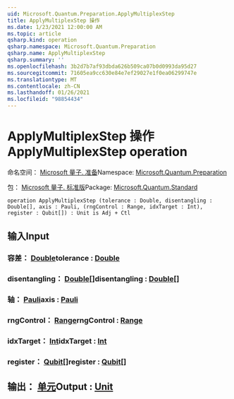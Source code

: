```yaml
---
uid: Microsoft.Quantum.Preparation.ApplyMultiplexStep
title: ApplyMultiplexStep 操作
ms.date: 1/23/2021 12:00:00 AM
ms.topic: article
qsharp.kind: operation
qsharp.namespace: Microsoft.Quantum.Preparation
qsharp.name: ApplyMultiplexStep
qsharp.summary: ''
ms.openlocfilehash: 3b2d7b7af93dbda626b509ca07b0d0993da95d27
ms.sourcegitcommit: 71605ea9cc630e84e7ef29027e1f0ea06299747e
ms.translationtype: MT
ms.contentlocale: zh-CN
ms.lasthandoff: 01/26/2021
ms.locfileid: "98854434"
---
```

# <a name="applymultiplexstep-operation"></a><span data-ttu-id="d6799-102">ApplyMultiplexStep 操作</span><span class="sxs-lookup"><span data-stu-id="d6799-102">ApplyMultiplexStep operation</span></span>

<span data-ttu-id="d6799-103">命名空间： [Microsoft 量子. 准备](xref:Microsoft.Quantum.Preparation)</span><span class="sxs-lookup"><span data-stu-id="d6799-103">Namespace: [Microsoft.Quantum.Preparation](xref:Microsoft.Quantum.Preparation)</span></span>

<span data-ttu-id="d6799-104">包： [Microsoft 量子. 标准版](https://nuget.org/packages/Microsoft.Quantum.Standard)</span><span class="sxs-lookup"><span data-stu-id="d6799-104">Package: [Microsoft.Quantum.Standard](https://nuget.org/packages/Microsoft.Quantum.Standard)</span></span>




```qsharp
operation ApplyMultiplexStep (tolerance : Double, disentangling : Double[], axis : Pauli, (rngControl : Range, idxTarget : Int), register : Qubit[]) : Unit is Adj + Ctl
```


## <a name="input"></a><span data-ttu-id="d6799-105">输入</span><span class="sxs-lookup"><span data-stu-id="d6799-105">Input</span></span>

### <a name="tolerance--double"></a><span data-ttu-id="d6799-106">容差： [Double](xref:microsoft.quantum.lang-ref.double)</span><span class="sxs-lookup"><span data-stu-id="d6799-106">tolerance : [Double](xref:microsoft.quantum.lang-ref.double)</span></span>




### <a name="disentangling--double"></a><span data-ttu-id="d6799-107">disentangling： [Double](xref:microsoft.quantum.lang-ref.double)[]</span><span class="sxs-lookup"><span data-stu-id="d6799-107">disentangling : [Double](xref:microsoft.quantum.lang-ref.double)[]</span></span>




### <a name="axis--pauli"></a><span data-ttu-id="d6799-108">轴： [Pauli](xref:microsoft.quantum.lang-ref.pauli)</span><span class="sxs-lookup"><span data-stu-id="d6799-108">axis : [Pauli](xref:microsoft.quantum.lang-ref.pauli)</span></span>




### <a name="rngcontrol--range"></a><span data-ttu-id="d6799-109">rngControl： [Range](xref:microsoft.quantum.lang-ref.range)</span><span class="sxs-lookup"><span data-stu-id="d6799-109">rngControl : [Range](xref:microsoft.quantum.lang-ref.range)</span></span>




### <a name="idxtarget--int"></a><span data-ttu-id="d6799-110">idxTarget： [Int](xref:microsoft.quantum.lang-ref.int)</span><span class="sxs-lookup"><span data-stu-id="d6799-110">idxTarget : [Int](xref:microsoft.quantum.lang-ref.int)</span></span>




### <a name="register--qubit"></a><span data-ttu-id="d6799-111">register： [Qubit](xref:microsoft.quantum.lang-ref.qubit)[]</span><span class="sxs-lookup"><span data-stu-id="d6799-111">register : [Qubit](xref:microsoft.quantum.lang-ref.qubit)[]</span></span>





## <a name="output--unit"></a><span data-ttu-id="d6799-112">输出： [单元](xref:microsoft.quantum.lang-ref.unit)</span><span class="sxs-lookup"><span data-stu-id="d6799-112">Output : [Unit](xref:microsoft.quantum.lang-ref.unit)</span></span>

